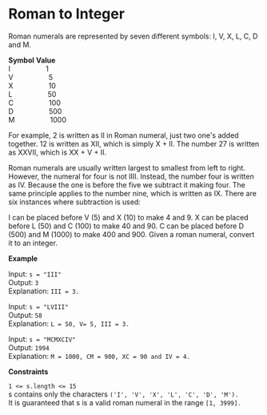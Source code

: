 # Roman to Integer 

Roman numerals are represented by seven different symbols: I, V, X, L, C, D and M.

**Symbol**       **Value**\
I&nbsp;&nbsp;&nbsp;&nbsp;&nbsp;&nbsp;&nbsp;&nbsp;&nbsp;&nbsp;&nbsp;&nbsp;&nbsp;&nbsp;&nbsp;&nbsp;&nbsp;&nbsp;1\
V&nbsp;&nbsp;&nbsp;&nbsp;&nbsp;&nbsp;&nbsp;&nbsp;&nbsp;&nbsp;&nbsp;&nbsp;&nbsp;&nbsp;&nbsp;&nbsp;&nbsp;&nbsp;5\
X&nbsp;&nbsp;&nbsp;&nbsp;&nbsp;&nbsp;&nbsp;&nbsp;&nbsp;&nbsp;&nbsp;&nbsp;&nbsp;&nbsp;&nbsp;&nbsp;&nbsp;&nbsp;10\
L&nbsp;&nbsp;&nbsp;&nbsp;&nbsp;&nbsp;&nbsp;&nbsp;&nbsp;&nbsp;&nbsp;&nbsp;&nbsp;&nbsp;&nbsp;&nbsp;&nbsp;&nbsp;50\
C&nbsp;&nbsp;&nbsp;&nbsp;&nbsp;&nbsp;&nbsp;&nbsp;&nbsp;&nbsp;&nbsp;&nbsp;&nbsp;&nbsp;&nbsp;&nbsp;&nbsp;&nbsp;100\
D&nbsp;&nbsp;&nbsp;&nbsp;&nbsp;&nbsp;&nbsp;&nbsp;&nbsp;&nbsp;&nbsp;&nbsp;&nbsp;&nbsp;&nbsp;&nbsp;&nbsp;&nbsp;500\
M&nbsp;&nbsp;&nbsp;&nbsp;&nbsp;&nbsp;&nbsp;&nbsp;&nbsp;&nbsp;&nbsp;&nbsp;&nbsp;&nbsp;&nbsp;&nbsp;&nbsp;&nbsp;1000

For example, 2 is written as II in Roman numeral, just two one's added together. 12 is written as XII, which is simply X + II. The number 27 is written as XXVII, which is XX + V + II.

Roman numerals are usually written largest to smallest from left to right. However, the numeral for four is not IIII. Instead, the number four is written as IV. Because the one is before the five we subtract it making four. The same principle applies to the number nine, which is written as IX. There are six instances where subtraction is used:

I can be placed before V (5) and X (10) to make 4 and 9. 
X can be placed before L (50) and C (100) to make 40 and 90. 
C can be placed before D (500) and M (1000) to make 400 and 900.
Given a roman numeral, convert it to an integer.

**Example**

Input: ```s = "III"```\
Output: ```3```\
Explanation: ```III = 3. ```

Input: ```s = "LVIII"```\
Output: ```58```\
Explanation: ```L = 50, V= 5, III = 3.```

Input: ```s = "MCMXCIV"```\
Output: ```1994```\
Explanation: ```M = 1000, CM = 900, XC = 90 and IV = 4.```
 

**Constraints**

```1 <= s.length <= 15```\
s contains only the characters ```('I', 'V', 'X', 'L', 'C', 'D', 'M').```\
It is guaranteed that s is a valid roman numeral in the range ```[1, 3999].```